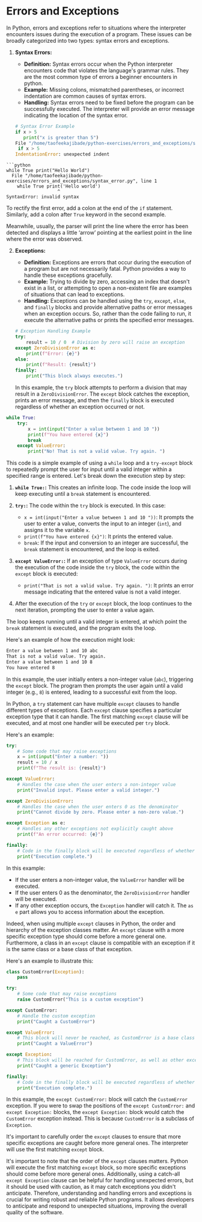 # Errors and Exceptions

In Python, errors and exceptions refer to situations where the interpreter encounters issues during the execution of a program. These issues can be broadly categorized into two types: syntax errors and exceptions.

1. **Syntax Errors:**
   - **Definition:** Syntax errors occur when the Python interpreter encounters code that violates the language's grammar rules. They are the most common type of errors a beginner encounters in python.
   - **Example:** Missing colons, mismatched parentheses, or incorrect indentation are common causes of syntax errors.
   - **Handling:** Syntax errors need to be fixed before the program can be successfully executed. The interpreter will provide an error message indicating the location of the syntax error.

   ```python
   # Syntax Error Example
   if x > 5
      print("x is greater than 5")
   File "/home/taofeekajibade/python-exercises/errors_and_exceptions/syntax_error.py", line 1
    if x > 5
   IndentationError: unexpected indent
```
```python
while True print("Hello World")
  File "/home/taofeekajibade/python-exercises/errors_and_exceptions/syntax_error.py", line 1
    while True print('Hello world')
                   ^
SyntaxError: invalid syntax
```
To rectify the first error, add a colon at the end of the `if` statement. Similarly, add a colon after `True` keyword in the second example.

Meanwhile, usually, the parser will print the line where the error has been detected and displays a little ‘arrow’ pointing at the earliest point in the line where the error was observed.


2. **Exceptions:**
   - **Definition:** Exceptions are errors that occur during the execution of a program but are not necessarily fatal. Python provides a way to handle these exceptions gracefully.
   - **Example:** Trying to divide by zero, accessing an index that doesn't exist in a list, or attempting to open a non-existent file are examples of situations that can lead to exceptions.
   - **Handling:** Exceptions can be handled using the `try`, `except`, `else`, and `finally` blocks and provide alternative paths or error messages when an exception occurs. So, rather than the code failing to run, it execute the alternative paths or prints the specified error messages.

   ```python
   # Exception Handling Example
   try:
       result = 10 / 0  # Division by zero will raise an exception
   except ZeroDivisionError as e:
       print(f"Error: {e}")
   else:
       print(f"Result: {result}")
   finally:
       print("This block always executes.")
   ```
   In this example, the `try` block attempts to perform a division that may result in a `ZeroDivisionError`. The `except` block catches the exception, prints an error message, and then the `finally` block is executed regardless of whether an exception occurred or not.

```python
while True:
    try:
        x = int(input("Enter a value between 1 and 10 "))
        print(f"You have entered {x}")
        break
    except ValueError:
        print("No! That is not a valid value. Try again. ")
```
This code is a simple example of using a `while` loop and a `try-except` block to repeatedly prompt the user for input until a valid integer within a specified range is entered. Let's break down the execution step by step:

1. **`while True:`:** This creates an infinite loop. The code inside the loop will keep executing until a `break` statement is encountered.

2. **`try:`:** The code within the `try` block is executed. In this case:
   - `x = int(input("Enter a value between 1 and 10 "))`: It prompts the user to enter a value, converts the input to an integer (`int`), and assigns it to the variable `x`.
   - `print(f"You have entered {x}")`: It prints the entered value.
   - `break`: If the input and conversion to an integer are successful, the `break` statement is encountered, and the loop is exited.

3. **`except ValueError:`:** If an exception of type `ValueError` occurs during the execution of the code inside the `try` block, the code within the `except` block is executed:
   - `print("That is not a valid value. Try again. ")`: It prints an error message indicating that the entered value is not a valid integer.

4. After the execution of the `try` or `except` block, the loop continues to the next iteration, prompting the user to enter a value again.

The loop keeps running until a valid integer is entered, at which point the `break` statement is executed, and the program exits the loop.

Here's an example of how the execution might look:

```css
Enter a value between 1 and 10 abc
That is not a valid value. Try again.
Enter a value between 1 and 10 8
You have entered 8
```

In this example, the user initially enters a non-integer value (`abc`), triggering the `except` block. The program then prompts the user again until a valid integer (e.g., `8`) is entered, leading to a successful exit from the loop.

In Python, a `try` statement can have multiple `except` clauses to handle different types of exceptions. Each `except` clause specifies a particular exception type that it can handle. The first matching `except` clause will be executed, and at most one handler will be executed per `try` block.

Here's an example:

```python
try:
    # Some code that may raise exceptions
    x = int(input("Enter a number: "))
    result = 10 / x
    print(f"The result is: {result}")

except ValueError:
    # Handles the case when the user enters a non-integer value
    print("Invalid input. Please enter a valid integer.")

except ZeroDivisionError:
    # Handles the case when the user enters 0 as the denominator
    print("Cannot divide by zero. Please enter a non-zero value.")

except Exception as e:
    # Handles any other exceptions not explicitly caught above
    print(f"An error occurred: {e}")

finally:
    # Code in the finally block will be executed regardless of whether an exception occurred or not
    print("Execution complete.")
```

In this example:

- If the user enters a non-integer value, the `ValueError` handler will be executed.
- If the user enters 0 as the denominator, the `ZeroDivisionError` handler will be executed.
- If any other exception occurs, the `Exception` handler will catch it. The `as e` part allows you to access information about the exception.

Indeed, when using multiple `except` clauses in Python, the order and hierarchy of the exception classes matter. An `except` clause with a more specific exception type should come before a more general one. Furthermore, a class in an `except` clause is compatible with an exception if it is the same class or a base class of that exception.

Here's an example to illustrate this:

```python
class CustomError(Exception):
    pass

try:
    # Some code that may raise exceptions
    raise CustomError("This is a custom exception")

except CustomError:
    # Handle the custom exception
    print("Caught a CustomError")

except ValueError:
    # This block will never be reached, as CustomError is a base class of Exception
    print("Caught a ValueError")

except Exception:
    # This block will be reached for CustomError, as well as other exceptions not caught above
    print("Caught a generic Exception")

finally:
    # Code in the finally block will be executed regardless of whether an exception occurred or not
    print("Execution complete.")
```

In this example, the `except CustomError:` block will catch the `CustomError` exception. If you were to swap the positions of the `except CustomError:` and `except Exception:` blocks, the `except Exception:` block would catch the `CustomError` exception instead. This is because `CustomError` is a subclass of `Exception`.

It's important to carefully order the `except` clauses to ensure that more specific exceptions are caught before more general ones. The interpreter will use the first matching `except` block.

It's important to note that the order of the `except` clauses matters. Python will execute the first matching `except` block, so more specific exceptions should come before more general ones. Additionally, using a catch-all `except Exception` clause can be helpful for handling unexpected errors, but it should be used with caution, as it may catch exceptions you didn't anticipate. Therefore, understanding and handling errors and exceptions is crucial for writing robust and reliable Python programs. It allows developers to anticipate and respond to unexpected situations, improving the overall quality of the software.
